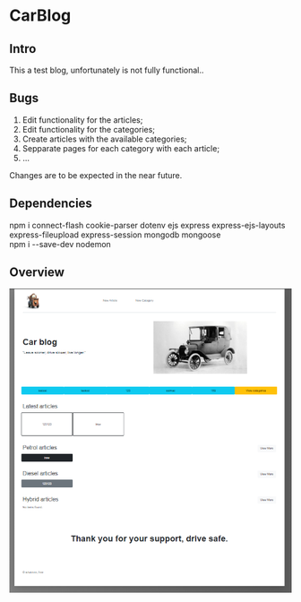 # CarBlog

## Intro

This a test blog, unfortunately is not fully functional..

## Bugs

<ol>
  <li>Edit functionality for the articles;</li>
  <li>Edit functionality for the categories;</li>
  <li>Create articles with the available categories;</li>
  <li>Sepparate pages for each category with each article;</li>
  <li>...</li>
</ol>

Changes are to be expected in the near future.

## Dependencies

npm i connect-flash cookie-parser dotenv ejs express express-ejs-layouts express-fileupload express-session mongodb mongoose  
npm i --save-dev nodemon

## Overview

![Alt text](https://github.com/DarkMenthu/CarBlog/blob/master/Result.PNG?raw=true "result")
